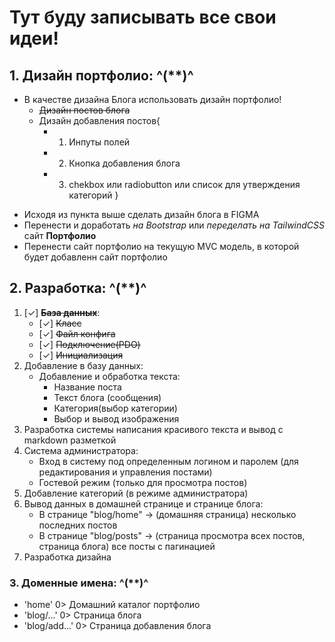 # Тут буду записывать все свои идеи!

## 1. Дизайн портфолио: ^(**)^

- В качестве дизайна Блога использовать дизайн портфолио!
  - ~~Дизайн постов блога~~
  - Дизайн добавления постов{
    - 1. Инпуты полей
    - 2. Кнопка добавления блога
    - 3. chekbox или radiobutton или список для утверждения категорий
         }

* Исходя из пункта выше сделать дизайн блога в FIGMA
* Перенести и доработать _на Bootstrap_ или _переделать на TailwindCSS_ сайт **Портфолио**
* Перенести сайт портфолио на текущую MVC модель, в которой будет добавленн сайт портфолио

## 2. Разработка: ^(**)^
1. [✓] ~~__База данных__~~: 
    - [✓] ~~Класс~~
    - [✓] ~~Файл конфига~~
    - [✓] ~~Подключение(PDO)~~ 
    - [✓] ~~Инициализация~~
2. Добавление в базу данных:
    - Добавление и обработка текста:
      - Название поста
      - Текст блога (сообщения)
      - Категория(выбор категории)
      - Выбор и вывод изображения
3. Разработка системы написания красивого текста и вывод с markdown разметкой
4. Система администратора:
   - Вход в систему под определенным логином и паролем (для редактирования и управления постами)
   - Гостевой режим (только для просмотра постов)
5. Добавление категорий (в режиме администратора) 
6. Вывод данных в домашней странице и странице блога:
   - В странице "blog/home" -> (домашняя страница) несколько последних постов
   - В странице "blog/posts" -> (страница просмотра всех постов, страница блога) все посты с пагинацией
7. Разработка дизайна

### 3. Доменные имена: ^(**)^

- 'home' 0> Домашний каталог портфолио
- 'blog/...' 0> Страница блога
- 'blog/add...' 0> Страница добавления блога
